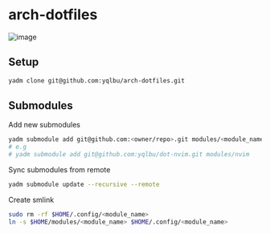 # arch-dotfiles

![image](https://github.com/yqlbu/arch-dotfiles/assets/31861128/cc6e0ded-0656-4c4e-ad0b-fce859923cc7)

## Setup

```bash
yadm clone git@github.com:yqlbu/arch-dotfiles.git
```

## Submodules

Add new submodules

```bash
yadm submodule add git@github.com:<owner/repo>.git modules/<module_name>
# e.g
# yadm submodule add git@github.com:yqlbu/dot-nvim.git modules/nvim
```

Sync submodules from remote

```bash
yadm submodule update --recursive --remote
```

Create smlink

```bash
sudo rm -rf $HOME/.config/<module_name>
ln -s $HOME/modules/<module_name> $HOME/.config/<module_name>
```

